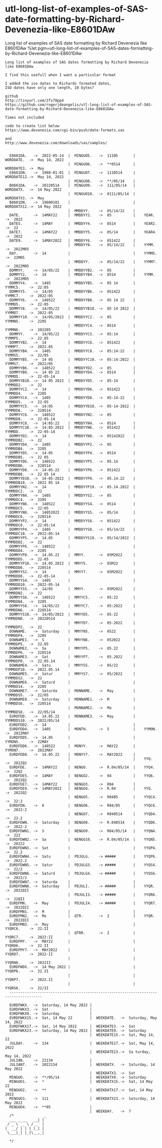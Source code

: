 # utl-long-list-of-examples-of-SAS-date-formatting-by-Richard-Devenezia-like-E8601DAw
Long list of examples of SAS date formatting by Richard Devenezia like E8601DAw 
    %let pgm=utl-long-list-of-examples-of-SAS-dates-formatting-by-Richard-Devenezia-like-E8601DAw

    Long list of examples of SAS dates formatting by Richard Devenezia like E8601DAw

    I find this usefull when I want a particular format

    I added the iso dates to Richards formated dates,
    ISO dates have only one length, 10 bytes?

    github
    http://tinyurl.com/2fs78pp4
    https://github.com/rogerjdeangelis/utl-long-list-of-examples-of-SAS-date-formatting-by-Richard-Devenezia-like-E8601DAw

    Times not included

    code to create list below
    https://www.devenezia.com/cgi-bin/push/date-formats.sas

    and
    http://www.devenezia.com/downloads/sas/samples/


      E8601DA.   ->  2022-05-14  |  MINGUO5.   ->  11105       |    WORDDATE.  ->  May 14, 2022
                                 |  MINGUO6.   ->  **0514      |    WORDDATE3. ->  May
      E8601DN.   ->  1960-01-01  |  MINGUO7.   ->  1110514     |    WORDDATE12.->  May 14, 2022
                                 |  MINGUO8.   ->  **/05/14    |
      B8601DA.   ->  20220514    |  MINGUO9.   ->  111/05/14   |    WORDDATX.  ->  14 May 2022
                                 |  MINGUO10.  ->  0111/05/14  |    WORDDATX3. ->  May
      B8601DN.   ->  19600101    |                             |    WORDDATX12.->  14 May 2022
                                 |  MMDDYY.    ->  05/14/22    |
      DATE.      ->  14MAY22     |  MMDDYY2.   ->  05          |    YEAR.      ->  2022
      DATE5.     ->  14MAY       |  MMDDYY4.   ->  0514        |    YEAR2.     ->  22
      DATE7.     ->  14MAY22     |  MMDDYY5.   ->  05/14       |    YEAR4.     ->  2022
      DATE9.     ->  14MAY2022   |  MMDDYY6.   ->  051422      |
                                 |  MMDDYY8.   ->  05/14/22    |    YYMM.      ->  2022M05
      DAY.       ->  14          |                             |    YYMM5.     ->  22M05
                                 |  MMDDYY.    ->  05/14/22    |    YYMM7.     ->  2022M05
      DDMMYY.    ->  14/05/22    |  MMDDYYB2.  ->  05          |
      DDMMYY2.   ->  14          |  MMDDYYB4.  ->  0514        |    YYMM.      ->  2022M05
      DDMMYY4.   ->  1405        |  MMDDYYB5.  ->  05 14       |    YYMMC5.    ->  22:05
      DDMMYY5.   ->  14/05       |  MMDDYYB6.  ->  051422      |    YYMMC7.    ->  2022:05
      DDMMYY6.   ->  140522      |  MMDDYYB8.  ->  05 14 22    |    YYMMD5.    ->  22-05
      DDMMYY8.   ->  14/05/22    |  MMDDYYB10. ->  05 14 2022  |    YYMMD7.    ->  2022-05
      DDMMYY10.  ->  14/05/2022  |  MMDDYYC2.  ->  05          |    YYMMN5.    ->  2205
                                 |  MMDDYYC4.  ->  0514        |    YYMMN6.    ->  202205
      DDMMYY.    ->  14/05/22    |  MMDDYYC5.  ->  05:14       |    YYMMP5.    ->  22.05
      DDMMYYB2.  ->  14          |  MMDDYYC6.  ->  051422      |    YYMMP7.    ->  2022.05
      DDMMYYB4.  ->  1405        |  MMDDYYC8.  ->  05:14:22    |    YYMMS5.    ->  22/05
      DDMMYYB5.  ->  14 05       |  MMDDYYC10. ->  05:14:2022  |    YYMMS7.    ->  2022/05
      DDMMYYB6.  ->  140522      |  MMDDYYD2.  ->  05          |
      DDMMYYB8.  ->  14 05 22    |  MMDDYYD4.  ->  0514        |    YYMMDD.    ->  22-05-14
      DDMMYYB10. ->  14 05 2022  |  MMDDYYD5.  ->  05-14       |    YYMMDD2.   ->  22
      DDMMYYC2.  ->  14          |  MMDDYYD6.  ->  051422      |    YYMMDD4.   ->  2205
      DDMMYYC4.  ->  1405        |  MMDDYYD8.  ->  05-14-22    |    YYMMDD5.   ->  22-05
      DDMMYYC5.  ->  14:05       |  MMDDYYD10. ->  05-14-2022  |    YYMMDD6.   ->  220514
      DDMMYYC6.  ->  140522      |  MMDDYYN2.  ->  05          |    YYMMDD8.   ->  22-05-14
      DDMMYYC8.  ->  14:05:22    |  MMDDYYN4.  ->  0514        |
      DDMMYYC10. ->  14:05:2022  |  MMDDYYN6.  ->  051422      |    YYMMDD.    ->  22-05-14
      DDMMYYD2.  ->  14          |  MMDDYYN8.  ->  05142022    |    YYMMDDB2.  ->  22
      DDMMYYD4.  ->  1405        |  MMDDYYP2.  ->  05          |    YYMMDDB4.  ->  2205
      DDMMYYD5.  ->  14-05       |  MMDDYYP4.  ->  0514        |    YYMMDDB5.  ->  22 05
      DDMMYYD6.  ->  140522      |  MMDDYYP5.  ->  05.14       |    YYMMDDB6.  ->  220514
      DDMMYYD8.  ->  14-05-22    |  MMDDYYP6.  ->  051422      |    YYMMDDB8.  ->  22 05 14
      DDMMYYD10. ->  14-05-2022  |  MMDDYYP8.  ->  05.14.22    |    YYMMDDB10. ->  2022 05 14
      DDMMYYN2.  ->  14          |  MMDDYYP10. ->  05.14.2022  |    YYMMDDC2.  ->  22
      DDMMYYN4.  ->  1405        |  MMDDYYS2.  ->  05          |    YYMMDDC4.  ->  2205
      DDMMYYN6.  ->  140522      |  MMDDYYS4.  ->  0514        |    YYMMDDC5.  ->  22:05
      DDMMYYN8.  ->  14052022    |  MMDDYYS5.  ->  05/14       |    YYMMDDC6.  ->  220514
      DDMMYYP2.  ->  14          |  MMDDYYS6.  ->  051422      |    YYMMDDC8.  ->  22:05:14
      DDMMYYP4.  ->  1405        |  MMDDYYS8.  ->  05/14/22    |    YYMMDDC10. ->  2022:05:14
      DDMMYYP5.  ->  14.05       |  MMDDYYS10. ->  05/14/2022  |    YYMMDDD2.  ->  22
      DDMMYYP6.  ->  140522      |                             |    YYMMDDD4.  ->  2205
      DDMMYYP8.  ->  14.05.22    |  MMYY.      ->  05M2022     |    YYMMDDD5.  ->  22-05
      DDMMYYP10. ->  14.05.2022  |  MMYY5.     ->  05M22       |    YYMMDDD6.  ->  220514
      DDMMYYS2.  ->  14          |  MMYY7.     ->  05M2022     |    YYMMDDD8.  ->  22-05-14
      DDMMYYS4.  ->  1405        |                             |    YYMMDDD10. ->  2022-05-14
      DDMMYYS5.  ->  14/05       |  MMYY.      ->  05M2022     |    YYMMDDN2.  ->  22
      DDMMYYS6.  ->  140522      |  MMYYC5.    ->  05:22       |    YYMMDDN4.  ->  2205
      DDMMYYS8.  ->  14/05/22    |  MMYYC7.    ->  05:2022     |    YYMMDDN6.  ->  220514
      DDMMYYS10. ->  14/05/2022  |  MMYYD5.    ->  05-22       |    YYMMDDN8.  ->  20220514
                                 |  MMYYD7.    ->  05-2022     |    YYMMDDP2.  ->  22
      DOWNAME.   ->  Saturday    |  MMYYN5.    ->  0522        |    YYMMDDP4.  ->  2205
      DOWNAME1.  ->  S           |  MMYYN6.    ->  052022      |    YYMMDDP5.  ->  22.05
      DOWNAME2.  ->  Sa          |  MMYYP5.    ->  05.22       |    YYMMDDP6.  ->  220514
      DOWNAME3.  ->  Sat         |  MMYYP7.    ->  05.2022     |    YYMMDDP8.  ->  22.05.14
      DOWNAME4.  ->  Satu        |  MMYYS5.    ->  05/22       |    YYMMDDP10. ->  2022.05.14
      DOWNAME5.  ->  Satur       |  MMYYS7.    ->  05/2022     |    YYMMDDS2.  ->  22
      DOWNAME6.  ->  Saturd      |                             |    YYMMDDS4.  ->  2205
      DOWNAME7.  ->  Saturda     |  MONNAME.   ->  May         |    YYMMDDS5.  ->  22/05
      DOWNAME8.  ->  Saturday    |  MONNAME1.  ->  M           |    YYMMDDS6.  ->  220514
                                 |  MONNAME2.  ->  Ma          |    YYMMDDS8.  ->  22/05/14
      EURDFDD.   ->  14.05.22    |  MONNAME3.  ->  May         |    YYMMDDS10. ->  2022/05/14
      EURDFDD2.  ->  14          |                             |
      EURDFDD4.  ->  1405        |  MONTH.     ->  5           |    YYMON.     ->  2022MAY
      EURDFDD5.  ->  14.05       |                             |    YYMON5.    ->  22MAY
      EURDFDD6.  ->  140522      |  MONYY.     ->  MAY22       |    YYMON7.    ->  2022MAY
      EURDFDD8.  ->  14.05.22    |  MONYY7.    ->  MAY2022     |
                                 |                             |    YYQ.       ->  2022Q2
      EURDFDE.   ->  14MAY22     |  NENGO.     ->  R.04/05/14  |    YYQ4.      ->  22Q2
      EURDFDE5.  ->  14MAY       |  NENGO2.    ->  04          |    YYQ6.      ->  2022Q2
      EURDFDE7.  ->  14MAY22     |  NENGO3.    ->  R04         |
      EURDFDE9.  ->  14MAY2022   |  NENGO4.    ->  R.04        |    YYQ.       ->  2022Q2
                                 |  NENGO5.    ->  R0405       |    YYQC4.     ->  22:2
      EURDFDN.   ->  6           |  NENGO6.    ->  R04/05      |    YYQC6.     ->  2022:2
                                 |  NENGO7.    ->  R040514     |    YYQD4.     ->  22-2
      EURDFDWN.  ->  Saturday    |  NENGO8.    ->  R.040514    |    YYQD6.     ->  2022-2
      EURDFDWN1. ->  S           |  NENGO9.    ->  R04/05/14   |    YYQN4.     ->  222
      EURDFDWN2. ->  Sa          |  NENGO10.   ->  R.04/05/14  |    YYQN5.     ->  20222
      EURDFDWN3. ->  Sat         |                             |    YYQP4.     ->  22.2
      EURDFDWN4. ->  Satu        |  PDJULG.    -> #####        |    YYQP6.     ->  2022.2
      EURDFDWN5. ->  Satur       |  PDJULG3.   -> #####        |    YYQS4.     ->  22/2
      EURDFDWN6. ->  Saturd      |  PDJULG4.   -> #####        |    YYQS6.     ->  2022/2
      EURDFDWN7. ->  Saturda     |                             |
      EURDFDWN8. ->  Saturday    |  PDJULI.    -> #####        |    YYQR.      ->  2022QII
                                 |  PDJULI3.   -> #####        |    YYQR6.     ->  22QII
      EURDFMN.   ->  May         |  PDJULI4.   -> #####        |    YYQR7.     ->  2022QII
      EURDFMN1.  ->  M           |                             |
      EURDFMN2.  ->  Ma          |  QTR.       ->  2           |    YYQR.      ->  2022QII
      EURDFMN3.  ->  May         |                             |    YYQRC6.    ->  22:II
                                 |  QTRR.      ->  I           |    YYQRC7.    ->  2022:II
      EURDFMY.   ->  MAY22       |                             |    YYQRD6.    ->  22-II
      EURDFMY7.  ->  MAY2022     |                             |    YYQRD7.    ->  2022-II
                                 |                             |    YYQRN6.    ->  2022II
      EURDFWDX.  ->  14 May 2022 |                             |    YYQRP6.    ->  22.II
                                 |                             |    YYQRP7.    ->  2022.II
                                 |                             |    YYQRS6.    ->  22/II
      -------------------------------------------------------------------------------------

      EURDFWKX.  ->  Saturday, 14 May 2022 |
      EURDFWKX3. ->  Sat                   |
      EURDFWKX9. ->  Saturday              |
      EURDFWKX15.->  Sat, 14 May 22        |  WEEKDATE.  ->  Saturday, May 14, 2022
      EURDFWKX17.->  Sat, 14 May 2022      |  WEEKDATE3. ->  Sat
      EURDFWKX23.->  Saturday, 14 May 2022 |  WEEKDATE9. ->  Saturday
                                           |  WEEKDATE15.->  Sat, May 14, 22
      JULDAY.    ->  134                   |  WEEKDATE17.->  Sat, May 14, 2022
                                           |  WEEKDATE23.->  Sa turday, May 14, 2022
      JULIAN.    ->  22134                 |
      JULIAN7.   ->  2022134               |  WEEKDATX.  ->  Saturday, 14 May 2022
                                           |  WEEKDATX3. ->  Sat
      MINGUO.    ->  **/05/14              |  WEEKDATX9. ->  Saturday
      MINGUO1.   ->  *                     |  WEEKDATX15.->  Sat, 14 May 22
      MINGUO2.   ->  **                    |  WEEKDATX17.->  Sat, 14 May 2022
      MINGUO3.   ->  111                   |  WEEKDATX23.->  Saturday, 14 May 2022
      MINGUO4.   ->  **05                  |
                                           |  WEEKDAY.   ->  7
      /*              _
      ___ _ __   __| |
     / _ \ `_ \ / _` |
    |  __/ | | | (_| |
     \___|_| |_|\__,_|

      */
